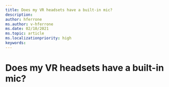 ```yaml
---
title: Does my VR headsets have a built-in mic?
description: 
author: hferrone
ms.author: v-hferrone
ms.date: 02/10/2021
ms.topic: article
ms.localizationpriority: high
keywords: 
---
```


# Does my VR headsets have a built-in mic?

